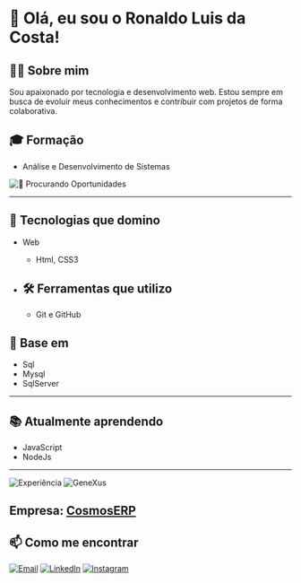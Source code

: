 
# 👋 Olá, eu sou o Ronaldo Luis da Costa!

## 👨‍💻 Sobre mim
Sou apaixonado por tecnologia e desenvolvimento web. Estou sempre em busca de evoluir meus conhecimentos e contribuir com projetos de forma colaborativa.

## 🎓 Formação
  - Análise e Desenvolvimento de Sistemas


![👀 Procurando Oportunidades](https://img.shields.io/badge/👀%20Procurando-Oportunidades-blue?style=for-the-badge)

---

## 🚀 Tecnologias que domino
- Web
  - Html, CSS3
    
- ## 🛠️ Ferramentas que utilizo
  - Git e GitHub
    
## 🚀 Base em
  - Sql
  - Mysql
  - SqlServer

---

## 📚 Atualmente aprendendo
  - JavaScript
  - NodeJs
---


![Experiência](https://img.shields.io/badge/Experiência-Desenvolvedor%20Web-blue?style=for-the-badge&logo=webhook&logoColor=white)
![GeneXus](https://img.shields.io/badge/GeneXus-F36C21?style=for-the-badge&logo=tools&logoColor=white)

**Empresa:** [CosmosERP](https://www.cosmoserp.com.br/)
---

## 📫 Como me encontrar
 [![Email](https://img.shields.io/badge/Email-Enviar%20?style=for-the-badge&logo=gmail&logoColor=white)](mailto:ronaldo_so10@hotmail.com)
 [![LinkedIn](https://img.shields.io/badge/LinkedIn-0077B5?style=for-the-badge&logo=linkedin&logoColor=white)](https://www.linkedin.com/in/ronaldo-costa-80332776/)
 [![Instagram](https://img.shields.io/badge/Instagram-E4405F?style=for-the-badge&logo=instagram&logoColor=white)](https://www.instagram.com/eusouronaldocosta) 

